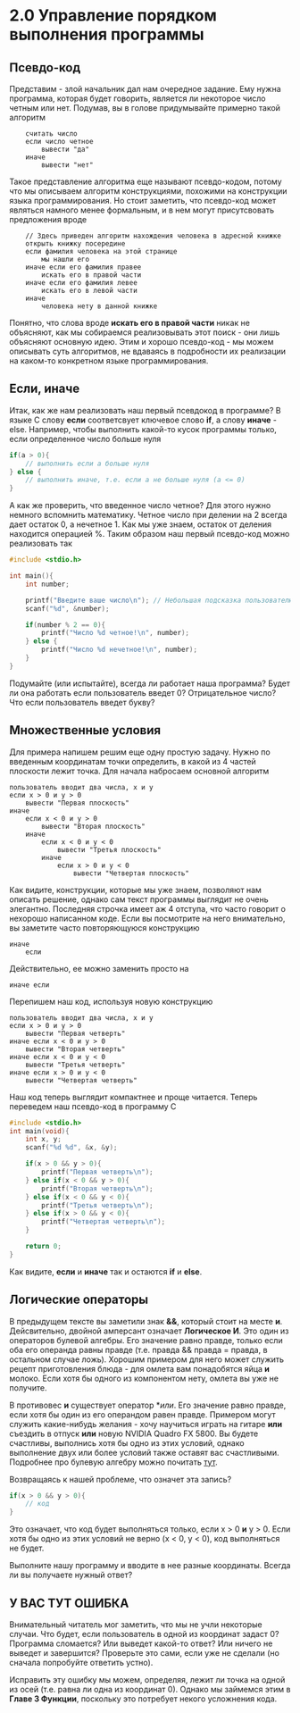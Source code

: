 # 2.0 Управление порядком выполнения программы
## Псевдо-код
Представим - злой начальник дал нам очередное задание. Ему нужна программа, которая будет говорить, является ли некоторое число четным или нет.
Подумав, вы в голове придумывайте примерно такой алгоритм
```
    считать число
    если число четное
        вывести "да"
    иначе
        вывести "нет"
```
Такое представление алгоритма еще называют псевдо-кодом, потому что мы описываем алгоритм конструкциями, похожими на конструкции языка программирования. Но стоит заметить, что псевдо-код может являться намного менее формальным, и в нем могут присутсвовать предложения вроде
```
    // Здесь приведен алгоритм нахождения человека в адресной книжке
    открыть книжку посередине
    если фамилия человека на этой странице
        мы нашли его
    иначе если его фамилия правее
        искать его в правой части
    иначе если его фамилия левее
        искать его в левой части
    иначе
        человека нету в данной книжке
```
Понятно, что слова вроде **искать его в правой части** никак не объясняют, как мы собираемся реализовывать этот поиск - они лишь объясняют основную идею. Этим и хорошо псевдо-код - мы можем описывать суть алгоритмов, не вдаваясь в подробности их реализации на каком-то конкретном языке программирования.

## Если, иначе
Итак, как же нам реализовать наш первый псевдокод в программе?
В языке С слову **если** соответсвует ключевое слово **if**, а слову **иначе**  - else.
Например, чтобы выполнить какой-то кусок программы только, если определенное число больше нуля
```c
if(a > 0){
    // выполнить если а больше нуля
} else {
    // выполнить иначе, т.е. если а не больше нуля (a <= 0)
}
```
А как же проверить, что введенное число четное? Для этого нужно немного вспомнить математику. Четное число при делении на 2 всегда дает остаток 0, а нечетное 1.
Как мы уже знаем, остаток от деления находится операцией %.
Таким образом наш первый псевдо-код можно реализовать так
```c
#include <stdio.h>

int main(){
    int number;

    printf("Введите ваше число\n"); // Небольшая подсказка пользователю
    scanf("%d", &number);

    if(number % 2 == 0){
        printf("Число %d четное!\n", number);
    } else {
        printf("Число %d нечетное!\n", number);
    }
}
```
Подумайте (или испытайте), всегда ли работает наша программа? Будет ли она работать если пользователь введет 0? Отрицательное число? Что если пользователь введет букву?

## Множественные условия

Для примера напишем решим еще одну простую задачу. Нужно по введенным координатам точки определить, в какой из 4 частей плоскости лежит точка.
Для начала набросаем основной алгоритм 
```
пользователь вводит два числа, х и у
если х > 0 и у > 0
    вывести "Первая плоскость"
иначе
    если x < 0 и у > 0
        вывести "Вторая плоскость"
    иначе
        если x < 0 и у < 0
            вывести "Третья плоскость"
        иначе
            если x > 0 и y < 0
                вывести "Четвертая плоскость"
```
Как видите, конструкции, которые мы уже знаем, позволяют нам описать решение, однако сам текст программы выглядит не очень элегантно. Последняя строчка имеет аж 4 отступа, что часто говорит о нехорошо написанном коде. Если вы посмотрите на него внимательно, вы заметите часто повторяющуюся конструкцию 
```
иначе
    если
```
Действительно, ее можно заменить просто на 
```
иначе если
```
Перепишем наш код, используя новую конструкцию
```
пользователь вводит два числа, х и у
если х > 0 и у > 0
    вывести "Первая четверть"
иначе если x < 0 и у > 0
    вывести "Вторая четверть"
иначе если x < 0 и у < 0
    вывести "Третья четверть"
иначе если x > 0 и y < 0
    вывести "Четвертая четверть"
```
Наш код теперь выглядит компактнее и проще читается. Теперь переведем наш псевдо-код в программу С
```c
#include <stdio.h>
int main(void){
    int x, y;
    scanf("%d %d", &x, &y);

    if(x > 0 && y > 0){
        printf("Первая четверть\n");
    } else if(x < 0 && y > 0){
        printf("Вторая четверть\n");
    } else if(x < 0 && y < 0){
        printf("Третья четверть\n");
    } else if(x > 0 && y < 0){
        printf("Четвертая четверть\n");
    }

    return 0;
}
```
Как видите, **если** и **иначе** так и остаются **if** и **else**.

## Логические операторы

В предыдущем тексте вы заметили знак **&&**, который стоит на месте **и**. Дейсвительно, двойной амперсант означает **Логическое И**. Это один из операторов булевой алгебры. Его значение равно правде, только если оба его операнда равны правде (т.е. правда && правда = правда, в остальном случае ложь). Хорошим примером для него может служить рецепт приготовления блюда - для омлета вам понадобятся яйца **и** молоко. Если хотя бы одного из компонентом нету, омлета вы уже не получите.

В противовес **и** существует оператор **или*. Его значение равно правде, если хотя бы один из его операндом равен правде. Примером могут служить какие-нибудь желания - хочу научиться играть на гитаре **или** съездить в отпуск **или** новую NVIDIA Quadro FX 5800. Вы будете счастливы, выполнись хотя бы одно из этих условий, однако выполнение двух или более условий также оставят вас счастливыми. Подробнее про булевую алгебру можно почитать [тут](FIXME).

Возвращаясь к нашей проблеме, что означет эта запись?
```c
if(x > 0 && y > 0){
    // код
}
```
Это означает, что код будет выполняться только, если х > 0 **и** y > 0. Если хотя бы одно из этих условий не верно (x < 0, y < 0), код выполняться не будет.

Выполните нашу программу и вводите в нее разные координаты. Всегда ли вы получаете нужный ответ?

## У ВАС ТУТ ОШИБКА
Внимательный читатель мог заметить, что мы не учли некоторые случаи. Что будет, если пользователь в одной из координат задаст 0? Программа сломается? Или выведет какой-то ответ? Или ничего не выведет и завершится? Проверьте это сами, если уже не сделали (но сначала попробуйте ответить устно).

Исправить эту ошибку мы можем, определяя, лежит ли точка на одной из осей (т.е. равна ли одна из координат 0). Однако мы займемся этим в **Главе 3 Функции**, поскольку это потребует некого усложнения кода.